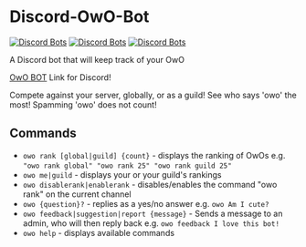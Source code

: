 # Discord-OwO-Bot
[![Discord Bots](https://discordbots.org/api/widget/status/408785106942164992.svg)](https://discordbots.org/bot/408785106942164992)  [![Discord Bots](https://discordbots.org/api/widget/servers/408785106942164992.svg)](https://discordbots.org/bot/408785106942164992)  [![Discord Bots](https://discordbots.org/api/widget/lib/408785106942164992.svg)](https://discordbots.org/bot/408785106942164992)

A Discord bot that will keep track of your OwO

[OwO BOT](https://discordapp.com/api/oauth2/authorize?client_id=408785106942164992&permissions=0&scope=bot) Link for Discord!

Compete against your server, globally, or as a guild! See who says 'owo' the most!
Spamming 'owo' does not count!

## Commands
- `owo rank [global|guild] {count}` - displays the ranking of OwOs e.g. `"owo rank global" "owo rank 25" "owo rank guild 25"`
- `owo me|guild` - displays your or your guild's rankings
- `owo disablerank|enablerank` - disables/enables the command "owo rank" on the current channel
- `owo {question}?` - replies as a yes/no answer e.g. `owo Am I cute?`
- `owo feedback|suggestion|report {message}` - Sends a message to an admin, who will then reply back e.g. `owo feedback I love this bot!`
- `owo help` - displays available commands
